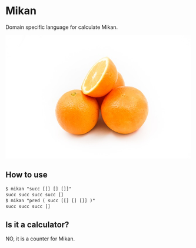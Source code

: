 # Mikan
Domain specific language for calculate Mikan.

![ORANGES](./oranges.jpeg)

## How to use
```
$ mikan "succ [[] [] []]"
succ succ succ succ []
$ mikan "pred ( succ [[] [] []] )"
succ succ succ []
```

## Is it a calculator?
NO, it is a counter for Mikan.

